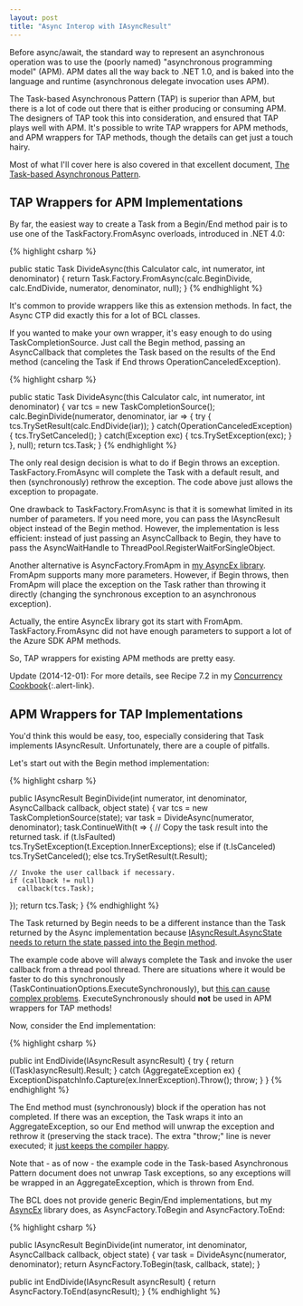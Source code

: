 ```yaml
---
layout: post
title: "Async Interop with IAsyncResult"
---
```

Before async/await, the standard way to represent an asynchronous operation was to use the (poorly named) "asynchronous programming model" (APM). APM dates all the way back to .NET 1.0, and is baked into the language and runtime (asynchronous delegate invocation uses APM).

The Task-based Asynchronous Pattern (TAP) is superior than APM, but there is a lot of code out there that is either producing or consuming APM. The designers of TAP took this into consideration, and ensured that TAP plays well with APM. It's possible to write TAP wrappers for APM methods, and APM wrappers for TAP methods, though the details can get just a touch hairy.

Most of what I'll cover here is also covered in that excellent document, [The Task-based Asynchronous Pattern](http://www.microsoft.com/en-us/download/details.aspx?id=19957).

## TAP Wrappers for APM Implementations

By far, the easiest way to create a Task from a Begin/End method pair is to use one of the TaskFactory.FromAsync overloads, introduced in .NET 4.0:

{% highlight csharp %}

public static Task<int> DivideAsync(this Calculator calc, int numerator, int denominator)
{
  return Task.Factory.FromAsync(calc.BeginDivide, calc.EndDivide, numerator, denominator, null);
}
{% endhighlight %}

It's common to provide wrappers like this as extension methods. In fact, the Async CTP did exactly this for a lot of BCL classes.

If you wanted to make your own wrapper, it's easy enough to do using TaskCompletionSource. Just call the Begin method, passing an AsyncCallback that completes the Task based on the results of the End method (canceling the Task if End throws OperationCanceledException).

{% highlight csharp %}

public static Task<int> DivideAsync(this Calculator calc, int numerator, int denominator)
{
  var tcs = new TaskCompletionSource<int>();
  calc.BeginDivide(numerator, denominator, iar =>
  {
    try { tcs.TrySetResult(calc.EndDivide(iar)); }
    catch(OperationCanceledException) { tcs.TrySetCanceled(); }
    catch(Exception exc) { tcs.TrySetException(exc); }
  }, null);
  return tcs.Task;
}
{% endhighlight %}

The only real design decision is what to do if Begin throws an exception. TaskFactory.FromAsync will complete the Task with a default result, and then (synchronously) rethrow the exception. The code above just allows the exception to propagate.

One drawback to TaskFactory.FromAsync is that it is somewhat limited in its number of parameters. If you need more, you can pass the IAsyncResult object instead of the Begin method. However, the implementation is less efficient: instead of just passing an AsyncCallback to Begin, they have to pass the AsyncWaitHandle to ThreadPool.RegisterWaitForSingleObject.

Another alternative is AsyncFactory.FromApm in [my AsyncEx library](http://nitoasyncex.codeplex.com/). FromApm supports many more parameters. However, if Begin throws, then FromApm will place the exception on the Task rather than throwing it directly (changing the synchronous exception to an asynchronous exception).

<div class="alert alert-info" markdown="1">
<i class="fa fa-hand-o-right fa-2x pull-left"></i>

Actually, the entire AsyncEx library got its start with FromApm. TaskFactory.FromAsync did not have enough parameters to support a lot of the Azure SDK APM methods.
</div>

So, TAP wrappers for existing APM methods are pretty easy.

<div class="alert alert-info" markdown="1">
<i class="fa fa-hand-o-right fa-2x pull-left"></i>

Update (2014-12-01): For more details, see Recipe 7.2 in my [Concurrency Cookbook](http://tinyurl.com/ConcurrencyCookbook){:.alert-link}.
</div>

## APM Wrappers for TAP Implementations

You'd think this would be easy, too, especially considering that Task implements IAsyncResult. Unfortunately, there are a couple of pitfalls.

Let's start out with the Begin method implementation:

{% highlight csharp %}

public IAsyncResult BeginDivide(int numerator, int denominator, AsyncCallback callback, object state)
{
  var tcs = new TaskCompletionSource<int>(state);
  var task = DivideAsync(numerator, denominator);
  task.ContinueWith(t =>
  {
    // Copy the task result into the returned task.
    if (t.IsFaulted)
      tcs.TrySetException(t.Exception.InnerExceptions);
    else if (t.IsCanceled)
      tcs.TrySetCanceled();
    else
      tcs.TrySetResult(t.Result);

    // Invoke the user callback if necessary.
    if (callback != null)
      callback(tcs.Task);
  });
  return tcs.Task;
}
{% endhighlight %}

The Task returned by Begin needs to be a different instance than the Task returned by the Async implementation because [IAsyncResult.AsyncState needs to return the state passed into the Begin method](http://blogs.msdn.com/b/junfeng/archive/2006/03/28/563627.aspx).

The example code above will always complete the Task and invoke the user callback from a thread pool thread. There are situations where it would be faster to do this synchronously (TaskContinuationOptions.ExecuteSynchronously), but [this can cause complex problems](http://social.msdn.microsoft.com/Forums/en-US/async/thread/9535a4a6-6218-45fe-aa45-79332b9e5b88). ExecuteSynchronously should **not** be used in APM wrappers for TAP methods!

Now, consider the End implementation:

{% highlight csharp %}

public int EndDivide(IAsyncResult asyncResult)
{
  try
  {
    return ((Task<int>)asyncResult).Result;
  }
  catch (AggregateException ex)
  {
    ExceptionDispatchInfo.Capture(ex.InnerException).Throw();
    throw;
  }
}
{% endhighlight %}

The End method must (synchronously) block if the operation has not completed. If there was an exception, the Task wraps it into an AggregateException, so our End method will unwrap the exception and rethrow it (preserving the stack trace). The extra "throw;" line is never executed; it [just keeps the compiler happy](http://connect.microsoft.com/VisualStudio/feedback/details/689516/exceptiondispatchinfo-api-modifications).

Note that - as of now - the example code in the Task-based Asynchronous Pattern document does not unwrap Task exceptions, so any exceptions will be wrapped in an AggregateException, which is thrown from End.

The BCL does not provide generic Begin/End implementations, but my [AsyncEx](http://nitoasyncex.codeplex.com/) library does, as AsyncFactory.ToBegin and AsyncFactory.ToEnd:

{% highlight csharp %}

public IAsyncResult BeginDivide(int numerator, int denominator, AsyncCallback callback, object state)
{
  var task = DivideAsync(numerator, denominator);
  return AsyncFactory<int>.ToBegin(task, callback, state);
}

public int EndDivide(IAsyncResult asyncResult)
{
  return AsyncFactory<int>.ToEnd(asyncResult);
}
{% endhighlight %}
